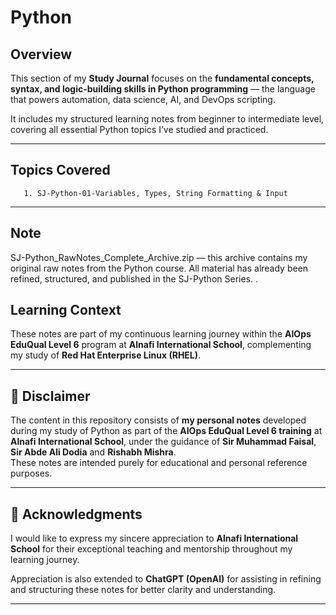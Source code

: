 # Python


## Overview

This section of my **Study Journal** focuses on the **fundamental concepts, syntax, and logic-building skills in Python programming** — the language that powers automation, data science, AI, and DevOps scripting.

It includes my structured learning notes from beginner to intermediate level, covering all essential Python topics I’ve studied and practiced.

---

## Topics Covered

       1. SJ-Python-01-Variables, Types, String Formatting & Input
---
## Note
SJ-Python_RawNotes_Complete_Archive.zip — this archive contains my original raw notes from the Python course.
All material has already been refined, structured, and published in the SJ-Python Series. . 


## Learning Context

These notes are part of my continuous learning journey within the **AIOps EduQual Level 6** program at **Alnafi International School**, complementing my study of **Red Hat Enterprise Linux (RHEL)**.

---

## 📘 Disclaimer

The content in this repository consists of **my personal notes** developed during my study of Python as part of the **AIOps EduQual Level 6 training** at **Alnafi International School**, under the guidance of **Sir Muhammad Faisal**, **Sir Abde Ali Dodia** and **Rishabh Mishra**.  
These notes are intended purely for educational and personal reference purposes.

---

## 🙏 Acknowledgments

I would like to express my sincere appreciation to **Alnafi International School** for their exceptional teaching and mentorship throughout my learning journey.  

Appreciation is also extended to **ChatGPT (OpenAI)** for assisting in refining and structuring these notes for better clarity and understanding.

---

